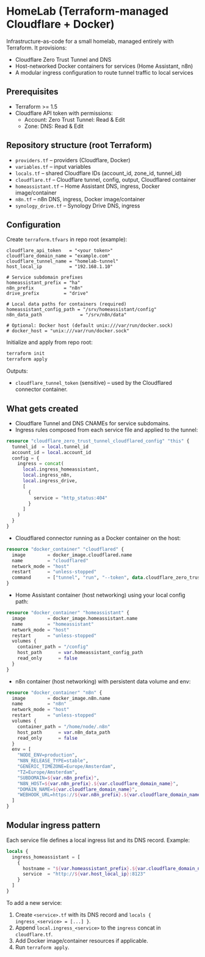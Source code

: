 # HomeLab (Terraform-managed Cloudflare + Docker)

Infrastructure-as-code for a small homelab, managed entirely with Terraform. It provisions:
- Cloudflare Zero Trust Tunnel and DNS
- Host-networked Docker containers for services (Home Assistant, n8n)
- A modular ingress configuration to route tunnel traffic to local services

## Prerequisites
- Terraform >= 1.5
- Cloudflare API token with permissions:
  - Account: Zero Trust Tunnel: Read & Edit
  - Zone: DNS: Read & Edit

## Repository structure (root Terraform)
- `providers.tf` – providers (Cloudflare, Docker)
- `variables.tf` – input variables
- `locals.tf` – shared Cloudflare IDs (account_id, zone_id, tunnel_id)
- `cloudflare.tf` – Cloudflare tunnel, config, output, Cloudflared container
- `homeassistant.tf` – Home Assistant DNS, ingress, Docker image/container
- `n8n.tf` – n8n DNS, ingress, Docker image/container
- `synology_drive.tf` – Synology Drive DNS, ingress

## Configuration
Create `terraform.tfvars` in repo root (example):
```hcl
cloudflare_api_token   = "<your token>"
cloudflare_domain_name = "example.com"
cloudflare_tunnel_name = "homelab-tunnel"
host_local_ip          = "192.168.1.10"

# Service subdomain prefixes
homeassistant_prefix = "ha"
n8n_prefix           = "n8n"
drive_prefix         = "drive"

# Local data paths for containers (required)
homeassistant_config_path = "/srv/homeassistant/config"
n8n_data_path              = "/srv/n8n/data"

# Optional: Docker host (default unix:///var/run/docker.sock)
# docker_host = "unix:///var/run/docker.sock"
```

Initialize and apply from repo root:
```bash
terraform init
terraform apply
```

Outputs:
- `cloudflare_tunnel_token` (sensitive) – used by the Cloudflared connector container.

## What gets created
- Cloudflare Tunnel and DNS CNAMEs for service subdomains.
- Ingress rules composed from each service file and applied to the tunnel:
```19:33:/Users/mart.bent/Private/Git/homelab/cloudflare.tf
resource "cloudflare_zero_trust_tunnel_cloudflared_config" "this" {
  tunnel_id  = local.tunnel_id
  account_id = local.account_id
  config = {
    ingress = concat(
      local.ingress_homeassistant,
      local.ingress_n8n,
      local.ingress_drive,
      [
        {
          service = "http_status:404"
        }
      ]
    )
  }
}
```
- Cloudflared connector running as a Docker container on the host:
```41:51:/Users/mart.bent/Private/Git/homelab/cloudflare.tf
resource "docker_container" "cloudflared" {
  image        = docker_image.cloudflared.name
  name         = "cloudflared"
  network_mode = "host"
  restart      = "unless-stopped"
  command      = ["tunnel", "run", "--token", data.cloudflare_zero_trust_tunnel_cloudflared_token.tunnel_token.token]
}
```
- Home Assistant container (host networking) using your local config path:
```25:36:/Users/mart.bent/Private/Git/homelab/homeassistant.tf
resource "docker_container" "homeassistant" {
  image        = docker_image.homeassistant.name
  name         = "homeassistant"
  network_mode = "host"
  restart      = "unless-stopped"
  volumes {
    container_path = "/config"
    host_path      = var.homeassistant_config_path
    read_only      = false
  }
}
```
- n8n container (host networking) with persistent data volume and env:
```25:46:/Users/mart.bent/Private/Git/homelab/n8n.tf
resource "docker_container" "n8n" {
  image        = docker_image.n8n.name
  name         = "n8n"
  network_mode = "host"
  restart      = "unless-stopped"
  volumes {
    container_path = "/home/node/.n8n"
    host_path      = var.n8n_data_path
    read_only      = false
  }
  env = [
    "NODE_ENV=production",
    "N8N_RELEASE_TYPE=stable",
    "GENERIC_TIMEZONE=Europe/Amsterdam",
    "TZ=Europe/Amsterdam",
    "SUBDOMAIN=${var.n8n_prefix}",
    "N8N_HOST=${var.n8n_prefix}.${var.cloudflare_domain_name}",
    "DOMAIN_NAME=${var.cloudflare_domain_name}",
    "WEBHOOK_URL=https://${var.n8n_prefix}.${var.cloudflare_domain_name}"
  ]
}
```

## Modular ingress pattern
Each service file defines a local ingress list and its DNS record. Example:
```11:19:/Users/mart.bent/Private/Git/homelab/homeassistant.tf
locals {
  ingress_homeassistant = [
    {
      hostname = "${var.homeassistant_prefix}.${var.cloudflare_domain_name}"
      service  = "http://${var.host_local_ip}:8123"
    }
  ]
}
```

To add a new service:
1. Create `<service>.tf` with its DNS record and `locals { ingress_<service> = [...] }`.
2. Append `local.ingress_<service>` to the `ingress` concat in `cloudflare.tf`.
3. Add Docker image/container resources if applicable.
4. Run `terraform apply`.
